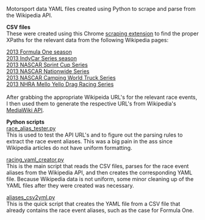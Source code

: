 Motorsport data YAML files created using Python to scrape and parse from the Wikipedia API.

<b>CSV files</b>
<br />
These were created using this Chrome <a href="https://chrome.google.com/webstore/detail/scraper/mbigbapnjcgaffohmbkdlecaccepngjd" target="_blank">scraping extension</a> to find the proper XPaths for the relevant data from the following Wikipedia pages:

<a href="http://en.wikipedia.org/wiki/2013_F1" target="_blank">2013 Formula One season</a>
<br />
<a href="http://en.wikipedia.org/wiki/2013_IndyCar_Series_season" target="_blank">2013 IndyCar Series season</a>
<br />
<a href="http://en.wikipedia.org/wiki/2013_NASCAR_Sprint_Cup_Series" target="_blank">2013 NASCAR Sprint Cup Series</a>
<br />
<a href="http://en.wikipedia.org/wiki/2013_NASCAR_Nationwide_Series" target="_blank">2013 NASCAR Nationwide Series</a>
<br />
<a href="http://en.wikipedia.org/wiki/2013_NASCAR_Camping_World_Truck_Series" target="_blank">2013 NASCAR Camping World Truck Series</a>
<br />
<a href="http://en.wikipedia.org/wiki/2013_NHRA_Mello_Yello_Drag_Racing_Series" target="_blank">2013 NHRA Mello Yello Drag Racing Series</a>
<br />
<br />
After grabbing the appropriate Wikipeida URL's for the relevant race events, I then used them to generate the respective URL's from Wikipedia's <a href="http://www.mediawiki.org/wiki/API:Main_page" target="_blank">MediaWiki API</a>.

<b>Python scripts</b>
<br />
<a href="https://github.com/serve-and-volley/motorsport-yaml/blob/master/python/race_alias_tester.py" target="_blank">race_alias_tester.py</a>
<br />
This is used to test the API URL's and to figure out the parsing rules to extract the race event aliases. This was a big pain in the ass since Wikipedia articles do not have uniform formatting.

<a href="https://github.com/serve-and-volley/motorsport-yaml/blob/master/python/racing_yaml_creator.py" target="_blank">racing_yaml_creator.py</a>
<br />
This is the main script that reads the CSV files, parses for the race event aliases from the Wikipedia API, and then creates the corresponding YAML file. Because Wikipedia data is not uniform, some minor cleaning up of the YAML files after they were created was necessary.

<a href="https://github.com/serve-and-volley/motorsport-yaml/blob/master/python/aliases_csv2yml.py" target="_blank">aliases_csv2yml.py</a>
<br />
This is the quick script that creates the YAML file from a CSV file that already contains the race event aliases, such as the case for Formula One.
